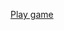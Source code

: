 [Play game](https://raw.githubusercontent.com/Mohammad-Hossein-Dlt/Snake-game/main/media/play_game.mp4)
